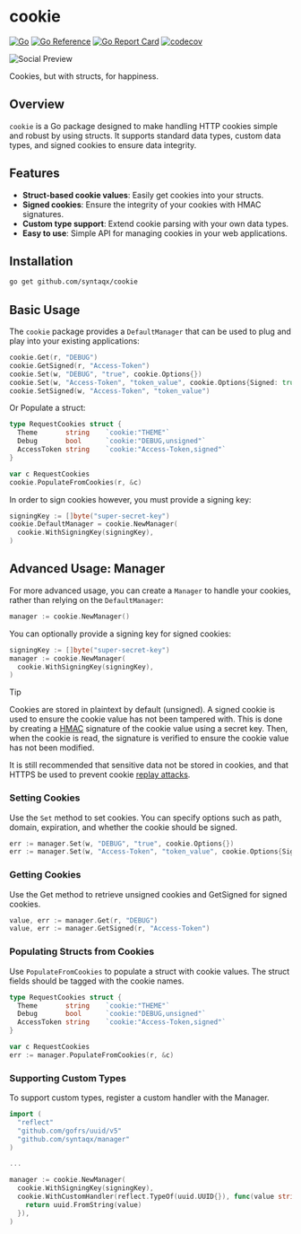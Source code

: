 # cookie

[![Go](https://github.com/syntaqx/cookie/actions/workflows/go.yml/badge.svg)](https://github.com/syntaqx/cookie/actions/workflows/go.yml)
[![Go Reference](https://pkg.go.dev/badge/github.com/syntaqx/cookie.svg)](https://pkg.go.dev/github.com/syntaqx/cookie)
[![Go Report Card](https://goreportcard.com/badge/github.com/syntaqx/cookie)](https://goreportcard.com/report/github.com/syntaqx/cookie)
[![codecov](https://codecov.io/gh/syntaqx/cookie/graph/badge.svg?token=2YEeUinfQe)](https://codecov.io/gh/syntaqx/cookie)

![Social Preview](./.github/repository-open-graph-template.png)

Cookies, but with structs, for happiness.

## Overview

`cookie` is a Go package designed to make handling HTTP cookies simple and robust by using structs. It supports standard data types, custom data types, and signed cookies to ensure data integrity.

## Features

- **Struct-based cookie values**: Easily get cookies into your structs.
- **Signed cookies**: Ensure the integrity of your cookies with HMAC signatures.
- **Custom type support**: Extend cookie parsing with your own data types.
- **Easy to use**: Simple API for managing cookies in your web applications.

## Installation

```bash
go get github.com/syntaqx/cookie
```

## Basic Usage

The `cookie` package provides a `DefaultManager` that can be used to plug and
play into your existing applications:

```go
cookie.Get(r, "DEBUG")
cookie.GetSigned(r, "Access-Token")
cookie.Set(w, "DEBUG", "true", cookie.Options{})
cookie.Set(w, "Access-Token", "token_value", cookie.Options{Signed: true})
cookie.SetSigned(w, "Access-Token", "token_value")
```

Or Populate a struct:

```go
type RequestCookies struct {
  Theme       string    `cookie:"THEME"`
  Debug       bool      `cookie:"DEBUG,unsigned"`
  AccessToken string    `cookie:"Access-Token,signed"`
}

var c RequestCookies
cookie.PopulateFromCookies(r, &c)
```

In order to sign cookies however, you must provide a signing key:

```go
signingKey := []byte("super-secret-key")
cookie.DefaultManager = cookie.NewManager(
  cookie.WithSigningKey(signingKey),
)
```

## Advanced Usage: Manager

For more advanced usage, you can create a `Manager` to handle your cookies,
rather than relying on the `DefaultManager`:

```go
manager := cookie.NewManager()
```

You can optionally provide a signing key for signed cookies:

```go
signingKey := []byte("super-secret-key")
manager := cookie.NewManager(
  cookie.WithSigningKey(signingKey),
)
```

> [!TIP]
> Cookies are stored in plaintext by default (unsigned). A signed cookie is used
> to ensure the cookie value has not been tampered with. This is done by
> creating a [HMAC][] signature of the cookie value using a secret key. Then,
> when the cookie is read, the signature is verified to ensure the cookie value
> has not been modified.
>
> It is still recommended that sensitive data not be stored in cookies, and that
> HTTPS be used to prevent cookie [replay attacks][].

[HMAC]: https://en.wikipedia.org/wiki/HMAC
[replay attacks]: https://en.wikipedia.org/wiki/Replay_attack

### Setting Cookies

Use the `Set` method to set cookies. You can specify options such as path,
domain, expiration, and whether the cookie should be signed.

```go
err := manager.Set(w, "DEBUG", "true", cookie.Options{})
err := manager.Set(w, "Access-Token", "token_value", cookie.Options{Signed: true})
```

### Getting Cookies

Use the Get method to retrieve unsigned cookies and GetSigned for signed cookies.

```go
value, err := manager.Get(r, "DEBUG")
value, err := manager.GetSigned(r, "Access-Token")
```

### Populating Structs from Cookies

Use `PopulateFromCookies` to populate a struct with cookie values. The struct
fields should be tagged with the cookie names.

```go
type RequestCookies struct {
  Theme       string    `cookie:"THEME"`
  Debug       bool      `cookie:"DEBUG,unsigned"`
  AccessToken string    `cookie:"Access-Token,signed"`
}

var c RequestCookies
err := manager.PopulateFromCookies(r, &c)
```

### Supporting Custom Types

To support custom types, register a custom handler with the Manager.

```go
import (
  "reflect"
  "github.com/gofrs/uuid/v5"
  "github.com/syntaqx/manager"
)

...

manager := cookie.NewManager(
  cookie.WithSigningKey(signingKey),
  cookie.WithCustomHandler(reflect.TypeOf(uuid.UUID{}), func(value string) (interface{}, error) {
    return uuid.FromString(value)
  }),
)
```
